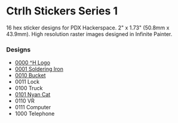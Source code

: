 # Ctrlh Stickers Series 1

16 hex sticker designs for PDX Hackerspace. 2" x 1.73" (50.8mm x 43.9mm). High resolution raster images designed in Infinite Painter.

### Designs

   * [0000 ^H Logo](images/0000-logo.png "image")
   * [0001 Soldering Iron](images/0001-soldering-iron.png "image")
   * [0010 Bucket](images/0010-bucket.png "image")
   * 0011 Lock
   * 0100 Truck
   * [0101 Nyan Cat](images/0101-nyan-cat.png "image")
   * 0110 VR
   * 0111 Computer
   * 1000 Telephone
   
